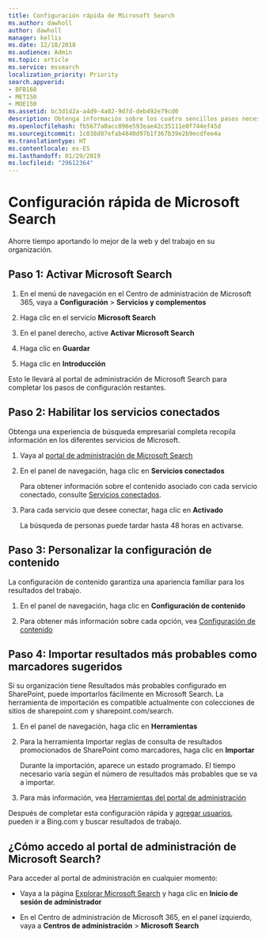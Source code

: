 ```yaml
---
title: Configuración rápida de Microsoft Search
ms.author: dawholl
author: dawholl
manager: kellis
ms.date: 12/18/2018
ms.audience: Admin
ms.topic: article
ms.service: mssearch
localization_priority: Priority
search.appverid:
- BFB160
- MET150
- MOE150
ms.assetid: bc3d1d2a-a4d9-4a02-9d7d-deb492e79cd0
description: Obtenga información sobre los cuatro sencillos pasos necesarios para habilitar y usar Microsoft Search.
ms.openlocfilehash: fb5677a0acc896e593eae42c35111e0f744ef45d
ms.sourcegitcommit: 1c038d87efab4840d97b1f367b39e2b9ecdfee4a
ms.translationtype: HT
ms.contentlocale: es-ES
ms.lasthandoff: 01/29/2019
ms.locfileid: "29612364"
---
```

# <a name="quick-set-up-for-microsoft-search"></a>Configuración rápida de Microsoft Search

Ahorre tiempo aportando lo mejor de la web y del trabajo en su organización.
  
## <a name="step-1-turn-on-microsoft-search"></a>Paso 1: Activar Microsoft Search

1. En el menú de navegación en el Centro de administración de Microsoft 365, vaya a **Configuración** \> **Servicios y complementos**
    
2. Haga clic en el servicio **Microsoft Search** 
    
3. En el panel derecho, active **Activar Microsoft Search**
    
4. Haga clic en **Guardar**
    
5. Haga clic en **Introducción**
  
Esto le llevará al portal de administración de Microsoft Search para completar los pasos de configuración restantes.
    
## <a name="step-2-enable-connected-services"></a>Paso 2: Habilitar los servicios conectados

Obtenga una experiencia de búsqueda empresarial completa recopila información en los diferentes servicios de Microsoft.
  
1. Vaya al [portal de administración de Microsoft Search](https://www.bingforbusiness.com/admin)
    
2. En el panel de navegación, haga clic en **Servicios conectados**
    
    Para obtener información sobre el contenido asociado con cada servicio conectado, consulte [Servicios conectados](connected-services.md).
    
3. Para cada servicio que desee conectar, haga clic en **Activado**
    
    La búsqueda de personas puede tardar hasta 48 horas en activarse.
    
## <a name="step-3-customize-content-settings"></a>Paso 3: Personalizar la configuración de contenido

La configuración de contenido garantiza una apariencia familiar para los resultados del trabajo. 
  
1. En el panel de navegación, haga clic en **Configuración de contenido**
    
2. Para obtener más información sobre cada opción, vea [Configuración de contenido](content-settings.md)
    
## <a name="step-4-import-best-bets-as-suggested-bookmarks"></a>Paso 4: Importar resultados más probables como marcadores sugeridos

Si su organización tiene Resultados más probables configurado en SharePoint, puede importarlos fácilmente en Microsoft Search. La herramienta de importación es compatible actualmente con colecciones de sitios de sharepoint.com y sharepoint.com/search. 
  
1. En el panel de navegación, haga clic en **Herramientas**
    
2. Para la herramienta Importar reglas de consulta de resultados promocionados de SharePoint como marcadores, haga clic en **Importar**
    
    Durante la importación, aparece un estado programado. El tiempo necesario varía según el número de resultados más probables que se va a importar.
    
3. Para más información, vea [Herramientas del portal de administración](admin-portal-tools.md)
    
Después de completar esta configuración rápida y [agregar usuarios](add-users.md), pueden ir a Bing.com y buscar resultados de trabajo. 
  
## <a name="how-do-i-get-to-the-microsoft-search-admin-portal"></a>¿Cómo accedo al portal de administración de Microsoft Search?

Para acceder al portal de administración en cualquier momento:
  
- Vaya a la página [Explorar Microsoft Search](https://www.bing.com/business/explore) y haga clic en **Inicio de sesión de administrador**
    
- En el Centro de administración de Microsoft 365, en el panel izquierdo, vaya a **Centros de administración** \> **Microsoft Search**

  

